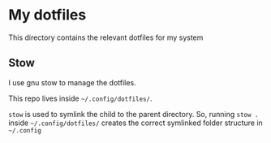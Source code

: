 # My dotfiles
This directory contains the relevant dotfiles for my system

## Stow
I use gnu stow to manage the dotfiles.

This repo lives inside `~/.config/dotfiles/`.

`stow` is used to symlink the child to the parent directory. So, running
`stow .`
inside `~/.config/dotfiles/` creates the correct symlinked folder structure in `~/.config`
